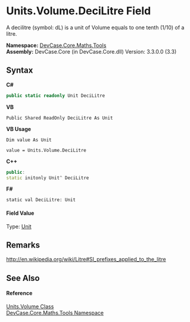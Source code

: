 # Units.Volume.DeciLitre Field
 

A decilitre (symbol: dL) is a unit of Volume equals to one tenth (1/10) of a litre.

**Namespace:**&nbsp;<a href="N_DevCase_Core_Maths_Tools">DevCase.Core.Maths.Tools</a><br />**Assembly:**&nbsp;DevCase.Core (in DevCase.Core.dll) Version: 3.3.0.0 (3.3)

## Syntax

**C#**<br />
``` C#
public static readonly Unit DeciLitre
```

**VB**<br />
``` VB
Public Shared ReadOnly DeciLitre As Unit
```

**VB Usage**<br />
``` VB Usage
Dim value As Unit

value = Units.Volume.DeciLitre

```

**C++**<br />
``` C++
public:
static initonly Unit^ DeciLitre
```

**F#**<br />
``` F#
static val DeciLitre: Unit
```


#### Field Value
Type: <a href="T_DevCase_Core_Maths_Unit">Unit</a>

## Remarks
<a href="http://en.wikipedia.org/wiki/Litre#SI_prefixes_applied_to_the_litre" target="_blank">http://en.wikipedia.org/wiki/Litre#SI_prefixes_applied_to_the_litre</a>

## See Also


#### Reference
<a href="T_DevCase_Core_Maths_Tools_Units_Volume">Units.Volume Class</a><br /><a href="N_DevCase_Core_Maths_Tools">DevCase.Core.Maths.Tools Namespace</a><br />